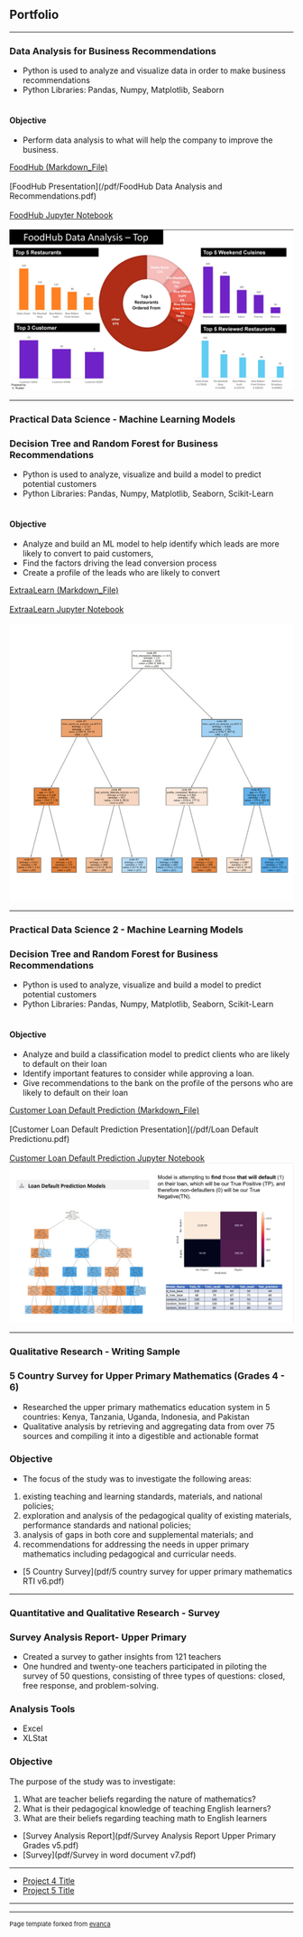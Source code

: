 ## Portfolio

---

### Data Analysis for Business Recommendations 
- Python is used to analyze and visualize data in order to make business recommendations
- Python Libraries: Pandas, Numpy, Matplotlib, Seaborn <br><br>
#### Objective
- Perform data analysis to what will help the company to improve the business.

[FoodHub (Markdown_File)](/food_hub.md) <br><br>
[FoodHub Presentation](/pdf/FoodHub Data Analysis and Recommendations.pdf) <br><br>
[FoodHub Jupyter Notebook](/Foodhub_Project_FullCode_corrected.ipynb) <br><br>
<img src="images/Title Page.jpg?raw=true"/>

---
### Practical Data Science - Machine Learning Models 
### Decision Tree and Random Forest for Business Recommendations 
- Python is used to analyze, visualize and build a model to predict potential customers
- Python Libraries: Pandas, Numpy, Matplotlib, Seaborn, Scikit-Learn <br><br>
#### Objective
- Analyze and build an ML model to help identify which leads are more likely to convert to paid customers,
- Find the factors driving the lead conversion process
- Create a profile of the leads who are likely to convert

[ExtraaLearn (Markdown_File)](/Potential_Customers.md) <br><br>
[ExtraaLearn Jupyter Notebook](/Potential_Customers_Prediction_FC.ipynb) <br><br>
<img src="images/Decision_Tree_Diag.png?raw=true"/>

---
### Practical Data Science 2 - Machine Learning Models 
### Decision Tree and Random Forest for Business Recommendations 
- Python is used to analyze, visualize and build a model to predict potential customers
- Python Libraries: Pandas, Numpy, Matplotlib, Seaborn, Scikit-Learn <br><br>
#### Objective
- Analyze and build a classification model to predict clients who are likely to default on their loan
- Identify important features to consider while approving a loan.
- Give recommendations to the bank on the profile of the persons who are likely to default on their loan

[Customer Loan Default Prediction (Markdown_File)](/Cap_Project_Loan_Default_Prediction_FC_CR.md) <br><br>
[Customer Loan Default Prediction Presentation](/pdf/Loan Default Predictionu.pdf) <br><br>
[Customer Loan Default Prediction Jupyter Notebook](/Cap_Project_Loan_Default_Prediction_FC_CR.ipynb)
<img src="images/Loan Default Prediction Title page.jpg?raw=true"/>

---

### Qualitative Research - Writing Sample
### 5 Country Survey for Upper Primary Mathematics (Grades 4 - 6) 
- Researched the upper primary mathematics education system in 5 countries: Kenya, Tanzania, Uganda, Indonesia, and Pakistan
- Qualitative analysis by retrieving and aggregating data from over 75 sources and compiling it into a digestible and actionable format 
### Objective
- The focus of the study was to investigate the following areas:
1. existing teaching and learning standards, materials, and national policies;
2. exploration and analysis of the pedagogical quality of existing materials, performance standards 
and national policies;
3. analysis of gaps in both core and supplemental materials; and
4. recommendations for addressing the needs in upper primary mathematics including pedagogical 
and curricular needs.
- [5 Country Survey](pdf/5 country survey for upper primary mathematics RTI v6.pdf)
---
### Quantitative and Qualitative Research - Survey 
### Survey Analysis Report- Upper Primary 
- Created a survey to gather insights from 121 teachers
- One hundred and twenty-one teachers participated in piloting the survey of 50 
questions, consisting of three types of questions: closed, free response, and problem-solving.
### Analysis Tools
- Excel
- XLStat
### Objective
The purpose of the study was to investigate: 
1. What are teacher beliefs regarding the nature of mathematics?
2. What is their pedagogical knowledge of teaching English learners?
3. What are their beliefs regarding teaching math to English learners
- [Survey Analysis Report](pdf/Survey Analysis Report Upper Primary Grades v5.pdf)
- [Survey](pdf/Survey in word document v7.pdf)
---
- [Project 4 Title](http://example.com/)
- [Project 5 Title](http://example.com/)

---




---
<p style="font-size:11px">Page template forked from <a href="https://github.com/evanca/quick-portfolio">evanca</a></p>
<!-- Remove above link if you don't want to attibute -->
